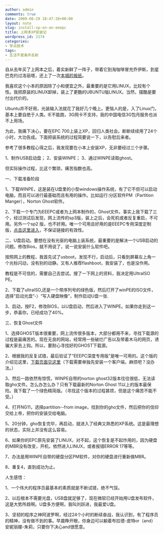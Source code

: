 ```yaml
---
author: admin
comments: true
date: 2009-06-29 18:47:28+00:00
layout: note
slug: install-xp-on-an-eeepc
title: 上网本XP安装记
wordpress_id: 2174
categories:
- 学点技术
tags:
- 生活不是条件反射
---
```


自从去年买了上网本之后，着实新鲜了一阵子，带着它到淘咖啡冒充乔伊斯，到星巴克约过洛丽塔，还上了一次[本城的报纸](http://www.baibanbao.net/?p=1826)。

我喜欢这个小本的原因除了小和便宜之外，最重要的是它用LINUX，比较有个性。我把原装的LINUX卸掉，装上了更酷的UBUNTU版LINUX。当然，摆酷是要付出代价的。

Ubuntu并不好用，光装输入法就花了我好几个晚上。更恼人的是，入了Linux门，基本上要自绝于人类。IE不能跑，3G网卡不支持，我的中国电信3G包月服务也派不上用场。

为此，我痛下决心，要在EPC 700上装上XP，回归人类社会。断断续续用了24个小时，大功告成。下面把装系统的过程简要说一下，以告慰后来者。

参考了很多教程心得之后，我发现要在小本上安装XP，无非要经过三个步骤。

1、制作USB启动盘；
2、安装WINPE；
3、通过WINPE读取ghost。

但实际操作过程，比这个繁琐，痛苦指数也高。

一、下载准备阶段

1、下载WINPE，这是装在U盘里的小型windows操作系统，有了它不但可以启动电脑，而且可以进行最基础而且有用的操作。比如运行:分区软件PM（Partition Manger），Norton Ghost软件。

2、下载一个专门为EEEPC或者为上网本制作的，Ghost文件。事实上我下载了三个，经过测试后发现，网上流传的sp3版，装上之后，会死机或者反复重启，不可用。另外一个sp2 版，也不好用。唯一个可用且好用的是EEEPC专用深度定制版，[点击这里进入](http://bbs.eeefan.com/viewthread.php?tid=1825&page=1&extra=page%3D3%26amp%3Bfilter%3Dtype%26amp%3Btypeid%3D1)，不保证链接的有效性。

二、U盘启动。要想在没有光驱的电脑上装系统，最重要的是解决一个USB启动的问题。修改Bios，就不用说了，说一说安装什么软件吧。

按照网上的教程，我首先试了usboot，发现不行，启动后，只看到屏幕左上角一个光标闪动，没有别的动静。又有人推荐flashboot，我安装了，也是没作用。

教程是不可信的，需要自己去尝试。搜了一下网上的资料，我决定用UltraISO PE。

2、下载了ultraISO,还是一个带序列号的绿色版，然后打开了winPE的ISO文件，选择“启动光盘”-〉“写入硬盘映像”，制作启动U盘一张.

3、启动，按F2，修改BIOS，以U盘启动，然后进入了WINPE。如果你走到这一步，恭喜你，已经成功了40%。

三、恢复Ghost文件

1、选择GHOST版本很重要，网上流传很多版本，大部分都用不来，寻找下载源的过程是最痛苦的。现在无良的网站，经常用一些破烂广告以及带着木马的网页，诱骗大家去上钩。所以，要耐心寻找好的GHOST下载源。

2、根据我的反复试错，最后验证了“EEEPC深度专用版”是唯一可用的。这个版的介绍见这里，[下载页面见这里](http://www.rayfile.com/files/2bde84b8-b28c-11dc-9cd5-0014221f3995/)（下载需要单独先安装一个客户端，麻烦吧？没办法。）

3、然后一路依然有惊慌，WINPE自带的norton ghost32版本往往很低，无法读取gho文件。怎么办怎么办？只有下载最新的Norton Ghost 11以上的版本最保险。我下载了一个绿色精简版。（寻找这个版本的过程甚烦，但是这个痛苦不能不受。）

4、打开NG11，选择partition--from image，找到你的gho文件，然后把你的信仰交给上帝，把你的安装交给电脑。

5、20分钟，gho恢复完毕，再启动，就进入了经典又熟悉的XP系统。这是最理想的状态，实际上并没有这么容易。

6、如果你的EPC原先安装了LINUX，对不起，这个恢复是不起作用的，因为硬盘的MBR没有改变，开机，依然进入LINUX，或者报错ERROR 17等等。

7、办法是用WINPE自带的硬盘分区PM软件，对你的硬盘进行重新做MBR。

8、重复4，直到成功为止。

人生感悟：

1、一个伟大的程序员最基本的素质就是不断试错，绝不气馁。

2、以后根本不需要光盘，USB盘就足够了，现在微软已经开始用U盘发布软件，这是大势所趋啊。U盘多方便啊，我叫刘跃进，我最爱U盘。

3、坚韧的程序之神阿波罗啊，经过24个小时的断续奋战，我认识到，有了程序员的精神，没有做不到的事。早晨睁开眼，你身边可以躺着布拉德-皮特or（and）安妮丽娜-朱莉，只要你下决心and很愿意。
